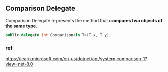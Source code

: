 ## Comparison Delegate

Comparison Delegate represents the method that **compares two objects of the same type**.

```cs
public delegate int Comparison<in T>(T x, T y);
```



### ref 
https://learn.microsoft.com/en-us/dotnet/api/system.comparison-1?view=net-8.0



